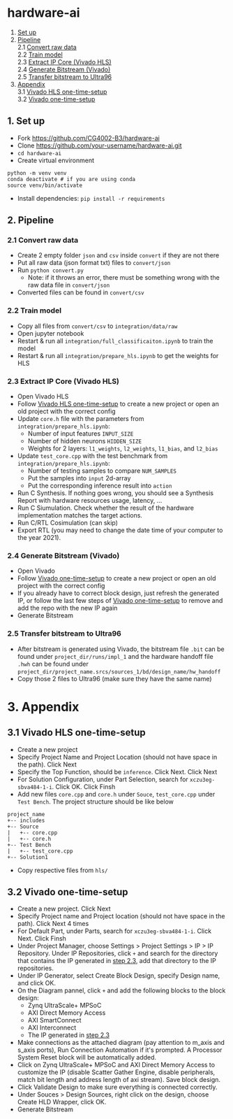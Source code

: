 # hardware-ai

1. [Set up](#1-set-up)
2. [Pipeline](#2-pipeline)\
    2.1 [Convert raw data](#21-convert-raw-data)\
    2.2 [Train model](#22-train-model)\
    2.3 [Extract IP Core (Vivado HLS)](#23-extract-ip-core-vivado-hls)\
    2.4 [Generate Bitstream (Vivado)](#24-generate-bitstream-vivado)\
    2.5 [Transfer bitstream to Ultra96](#25-transfer-bitstream-to-ultra96)
3. [Appendix](#3-appendix)\
    3.1 [Vivado HLS one-time-setup](#31-vivado-hls-one-time-setup)\
    3.2 [Vivado one-time-setup](#32-vivado-one-time-setup)


## 1. Set up

* Fork https://github.com/CG4002-B3/hardware-ai
* Clone https://github.com/your-username/hardware-ai.git
* `cd hardware-ai`
* Create virtual environment

```
python -m venv venv
conda deactivate # if you are using conda
source venv/bin/activate
```

* Install dependencies: `pip install -r requirements`


## 2. Pipeline

### 2.1 Convert raw data
* Create 2 empty folder `json` and `csv` inside `convert` if they are not there
* Put all raw data (json format txt) files to `convert/json`
* Run `python convert.py` 
    * Note: if it throws an error, there must be something wrong with the raw data file in `convert/json`
* Converted files can be found in `convert/csv`

### 2.2 Train model
* Copy all files from `convert/csv` to `integration/data/raw`
* Open jupyter notebook
* Restart & run all `integration/full_classificaiton.ipynb` to train the model
* Restart & run all `integration/prepare_hls.ipynb` to get the weights for HLS

### 2.3 Extract IP Core (Vivado HLS)
* Open Vivado HLS
* Follow [Vivado HLS one-time-setup](#31-vivado-hls-one-time-setup) to create a new project or open an old project with the correct config
* Update `core.h` file with the parameters from `integration/prepare_hls.ipynb`:
    * Number of input features `INPUT_SIZE`
    * Number of hidden neurons `HIDDEN_SIZE`
    *  Weights for 2 layers: `l1_weights`, `l2_weights`, `l1_bias`, and `l2_bias`
* Update `test_core.cpp` with the test benchmark from `integration/prepare_hls.ipynb`:
    * Number of testing samples to compare `NUM_SAMPLES`
    * Put the samples into `input` 2d-array
    * Put the corresponding inference result into `action`
* Run C Synthesis. If nothing goes wrong, you should see a Synthesis Report with hardware resources usage, latency, ...
* Run C Siumulation. Check whether the result of the hardware implementation matches the target actions.
* Run C/RTL Cosimulation (can skip)
* Export RTL (you may need to change the date time of your computer to the year 2021). 

### 2.4 Generate Bitstream (Vivado)
* Open Vivado
* Follow [Vivado one-time-setup](#32-vivado-one-time-setup) to create a new project or open an old project with the correct config
* If you already have to correct block design, just refresh the generated IP, or follow the last few steps of [Vivado one-time-setup](#32-vivado-one-time-setup) to remove and add the repo with the new IP again
* Generate Bitstream

### 2.5 Transfer bitstream to Ultra96
* After bitstream is generated using Vivado, the bitstream file `.bit` can be found under `project_dir/runs/impl_1` and the hardware handoff file `.hwh` can be found under `project_dir/project_name.srcs/sources_1/bd/design_name/hw_handoff`
* Copy those 2 files to Ultra96 (make sure they have the same name)

# 3. Appendix

## 3.1 Vivado HLS one-time-setup
* Create a new project 
* Specify Project Name and Project Location (should not have space in the path). Click Next
* Specify the Top Function, should be `inference`. Click Next. Click Next
* For Solution Configuration, under Part Selection, search for `xczu3eg-sbva484-1-i`. Click OK. Click Finsh
* Add new files `core.cpp` and `core.h` under `Souce`, `test_core.cpp` under `Test Bench`. The project structure should be like below

```
project_name
+-- includes
+-- Source
|   +-- core.cpp
|   +-- core.h
+-- Test Bench
|   +-- test_core.cpp
+-- Solution1
```
* Copy respective files from `hls/`

## 3.2 Vivado one-time-setup
* Create a new project. Click Next
* Specify Project name and Project location (should not have space in the path). Click Next 4 times
* For Default Part, under Parts, search for `xczu3eg-sbva484-1-i`. Click Next. Click Finsh
* Under Project Manager, choose Settings > Project Settings > IP > IP Repository. Under IP Repositories, click `+` and search for the directory that contains the IP generated in [step 2.3](#23-extract-ip-core-vivado-hls), add that directory to the IP repositories.
* Under IP Generator, select Create Block Design, specify Design name, and click OK.
* On the Diagram pannel, click `+` and add the following blocks to the block design:
    * Zynq UltraScale+ MPSoC
    * AXI Direct Memory Access
    * AXI SmartConnect
    * AXI Interconnect
    * The IP generated in [step 2.3](#23-extract-ip-core-vivado-hls)
* Make connections as the attached diagram (pay attention to m_axis and s_axis ports), Run Connection Automation if it's prompted. A Processor System Reset block will be automatically added.
* Click on Zynq UltraScale+ MPSoC and AXI Direct Memory Access to customize the IP (disable Scatter Gather Engine, disable peripherals, match bit length and address length of axi stream). Save block design.
* Click Validate Design to make sure everything is connected correctly.
* Under Souces > Design Sources, right click on the design, choose Create HLD Wrapper, click OK.
* Generate Bitstream
